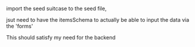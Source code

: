 import the seed suitcase to the seed file, 

jsut need to have the itemsSchema to actually be able to input the data via the 'forms' 

This should satisfy my need for the backend

